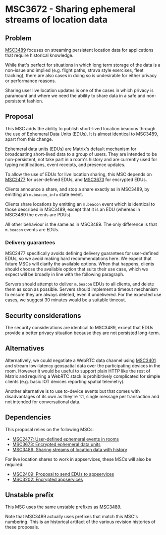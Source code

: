 # MSC3672 - Sharing ephemeral streams of location data

## Problem

[MSC3489](https://github.com/matrix-org/matrix-doc/pull/3489)
focuses on streaming persistent location data for applications that require
historical knowledge.

While that's perfect for situations in which long term storage of the data is a
non-issue and implied (e.g. flight paths, strava style exercises, fleet
tracking), there are also cases in doing so is undesirable for either privacy
or performance reasons.

Sharing user live location updates is one of the cases in which privacy is
paramount and where we need the ability to share data in a safe and
non-persistent fashion.

## Proposal

This MSC adds the ability to publish short-lived location beacons through
the use of Ephemeral Data Units (EDUs). It is almost identical to MSC3489,
apart from this change.

Ephemeral data units (EDUs) are Matrix's default mechanism for broadcasting
short-lived data to a group of users. They are intended to be
non-persistent, not take part in a room's history and are currently used
for typing notifications, event receipts, and presence updates.

To allow the use of EDUs for live location sharing, this MSC depends on
[MSC2477](https://github.com/matrix-org/matrix-spec-proposals/pull/2477/)
for user-defined EDUs, and
[MSC3673](https://github.com/matrix-org/matrix-spec-proposals/pull/3673)
for encrypted EDUs.

Clients announce a share, and stop a share exactly as in MSC3489, by
emitting an `m.beacon_info` state event.

Clients share locations by emitting an `m.beacon` event which is identical
to those described in MSC3489, except that it is an EDU (whereas in MSC3489
the events are PDUs).

All other behaviour is the same as in MSC3489. The only difference is that
`m.beacon` events are EDUs.

### Delivery guarantees

MSC2477 specifically avoids defining delivery guarantees for user-defined EDUs,
so we avoid making hard recommendations here. We expect that future MSCs will
clarify the available options. When that happens, clients should choose the
available option that suits their use case, which we expect will be broadly in
line with the following paragraph.

Servers should attempt to deliver `m.beacon` EDUs to all clients, and delete
them as soon as possible. Servers should implement a timeout mechanism to ensure
they are always deleted, even if undelivered. For the expected use cases, we
suggest 30 minutes would be a suitable timeout.

## Security considerations

The security considerations are identical to MSC3489, except that EDUs
provide a better privacy situation because they are not persisted long-term.

## Alternatives

Alternatively, we could negotiate a WebRTC data channel using
[MSC3401](https://github.com/matrix-org/matrix-doc/pull/3401)
and stream low-latency geospatial data over the participating devices in the
room. However it would be useful to support plain HTTP like the rest of Matrix
and requiring a WebRTC stack is prohibitively complicated for simple clients
(e.g. basic IOT devices reporting spatial telemetry).

Another alternative is to use to-device events but that comes with disadvantages
of its own as they're 1:1, single message per transaction and not intended for
conversational data.

## Dependencies

This proposal relies on the following MSCs:

* [MSC2477: User-defined ephemeral events in rooms](https://github.com/matrix-org/matrix-spec-proposals/pull/2477)
* [MSC3673: Encrypted ephemeral data units](https://github.com/matrix-org/matrix-spec-proposals/pull/3673)
* [MSC3489: Sharing streams of location data with history](https://github.com/matrix-org/matrix-spec-proposals/pull/3489)

For live location shares to work in appservices, these MSCs will also be
required:

* [MSC2409: Proposal to send EDUs to appservices](https://github.com/matrix-org/matrix-spec-proposals/pull/2409)
* [MSC3202: Encrypted appservices](https://github.com/matrix-org/matrix-spec-proposals/pull/3202)

## Unstable prefix

This MSC uses the same unstable prefixes as
[MSC3489](https://github.com/matrix-org/matrix-spec-proposals/pull/3489).

Note that MSC3489 actually uses prefixes that match this MSC's numbering.
This is an historical artifact of the various revision histories of these
proposals.
